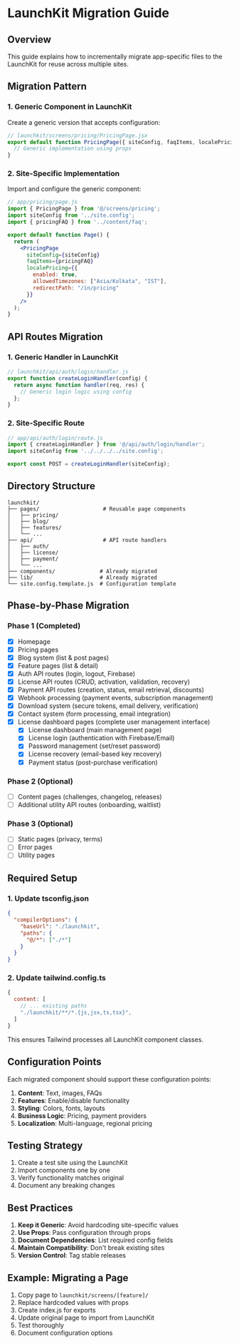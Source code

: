 # LaunchKit Migration Guide

## Overview
This guide explains how to incrementally migrate app-specific files to the LaunchKit for reuse across multiple sites.

## Migration Pattern

### 1. Generic Component in LaunchKit
Create a generic version that accepts configuration:

```jsx
// launchkit/screens/pricing/PricingPage.jsx
export default function PricingPage({ siteConfig, faqItems, localePricing }) {
  // Generic implementation using props
}
```

### 2. Site-Specific Implementation
Import and configure the generic component:

```jsx
// app/pricing/page.js
import { PricingPage } from '@/screens/pricing';
import siteConfig from '../site.config';
import { pricingFAQ } from '../content/faq';

export default function Page() {
  return (
    <PricingPage
      siteConfig={siteConfig}
      faqItems={pricingFAQ}
      localePricing={{
        enabled: true,
        allowedTimezones: ["Asia/Kolkata", "IST"],
        redirectPath: "/in/pricing"
      }}
    />
  );
}
```

## API Routes Migration

### 1. Generic Handler in LaunchKit
```javascript
// launchkit/api/auth/login/handler.js
export function createLoginHandler(config) {
  return async function handler(req, res) {
    // Generic login logic using config
  };
}
```

### 2. Site-Specific Route
```javascript
// app/api/auth/login/route.js
import { createLoginHandler } from '@/api/auth/login/handler';
import siteConfig from '../../../../site.config';

export const POST = createLoginHandler(siteConfig);
```

## Directory Structure

```
launchkit/
├── pages/                    # Reusable page components
│   ├── pricing/
│   ├── blog/
│   ├── features/
│   └── ...
├── api/                      # API route handlers
│   ├── auth/
│   ├── license/
│   ├── payment/
│   └── ...
├── components/              # Already migrated
├── lib/                     # Already migrated
└── site.config.template.js  # Configuration template
```

## Phase-by-Phase Migration

### Phase 1 (Completed)
- [x] Homepage
- [x] Pricing pages
- [x] Blog system (list & post pages)
- [x] Feature pages (list & detail)
- [x] Auth API routes (login, logout, Firebase)
- [x] License API routes (CRUD, activation, validation, recovery)
- [x] Payment API routes (creation, status, email retrieval, discounts)
- [x] Webhook processing (payment events, subscription management)
- [x] Download system (secure tokens, email delivery, verification)
- [x] Contact system (form processing, email integration)
- [x] License dashboard pages (complete user management interface)
  - [x] License dashboard (main management page)
  - [x] License login (authentication with Firebase/Email)
  - [x] Password management (set/reset password)
  - [x] License recovery (email-based key recovery)
  - [x] Payment status (post-purchase verification)

### Phase 2 (Optional)
- [ ] Content pages (challenges, changelog, releases)
- [ ] Additional utility API routes (onboarding, waitlist)

### Phase 3 (Optional)
- [ ] Static pages (privacy, terms)
- [ ] Error pages
- [ ] Utility pages

## Required Setup

### 1. Update tsconfig.json
```json
{
  "compilerOptions": {
    "baseUrl": "./launchkit",
    "paths": {
      "@/*": ["./*"]
    }
  }
}
```

### 2. Update tailwind.config.ts
```javascript
{
  content: [
    // ... existing paths
    "./launchkit/**/*.{js,jsx,ts,tsx}",
  ]
}
```

This ensures Tailwind processes all LaunchKit component classes.

## Configuration Points

Each migrated component should support these configuration points:

1. **Content**: Text, images, FAQs
2. **Features**: Enable/disable functionality
3. **Styling**: Colors, fonts, layouts
4. **Business Logic**: Pricing, payment providers
5. **Localization**: Multi-language, regional pricing

## Testing Strategy

1. Create a test site using the LaunchKit
2. Import components one by one
3. Verify functionality matches original
4. Document any breaking changes

## Best Practices

1. **Keep it Generic**: Avoid hardcoding site-specific values
2. **Use Props**: Pass configuration through props
3. **Document Dependencies**: List required config fields
4. **Maintain Compatibility**: Don't break existing sites
5. **Version Control**: Tag stable releases

## Example: Migrating a Page

1. Copy page to `launchkit/screens/[feature]/`
2. Replace hardcoded values with props
3. Create index.js for exports
4. Update original page to import from LaunchKit
5. Test thoroughly
6. Document configuration options
